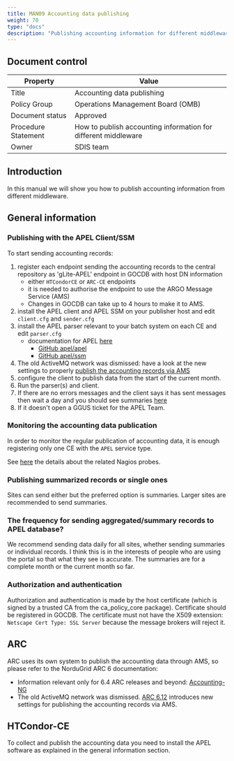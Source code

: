 ```yaml
---
title: MAN09 Accounting data publishing
weight: 70
type: "docs"
description: "Publishing accounting information for different middleware."
---
```


## Document control

| Property            | Value                                                          |
| ------------------- | -------------------------------------------------------------- |
| Title               | Accounting data publishing                                     |
| Policy Group        | Operations Management Board (OMB)                              |
| Document status     | Approved                                                       |
| Procedure Statement | How to publish accounting information for different middleware |
| Owner               | SDIS team                                                      |

## Introduction

In this manual we will show you how to publish accounting information from
different middleware.

## General information

### Publishing with the APEL Client/SSM

To start sending accounting records:

1. register each endpoint sending the accounting records to the central
   repository as 'gLite-APEL' endpoint in GOCDB with host DN information
   - either `HTCondorCE` or `ARC-CE` endpoints
   - it is needed to authorise the endpoint to use the ARGO Message Service
     (AMS)
   - Changes in GOCDB can take up to 4 hours to make it to AMS.
2. install the APEL client and APEL SSM on your publisher host and edit
   `client.cfg` and `sender.cfg`
3. install the APEL parser relevant to your batch system on each CE and edit
   `parser.cfg`
   - documentation for APEL
     [here](https://twiki.cern.ch/twiki/bin/view/EMI/EMI3APELClient)
     - [GitHub apel/apel](https://github.com/apel/apel)
     - [GitHub apel/ssm](https://github.com/apel/ssm)
4. The old ActiveMQ network was dismissed: have a look at the new settings to
   properly
   [publish the accounting records via AMS](https://github.com/apel/ssm/blob/dev/migrating_to_ams.md)
5. configure the client to publish data from the start of the current month.
6. Run the parser(s) and client.
7. If there are no errors messages and the client says it has sent messages then
   wait a day and you should see summaries
   [here](http://goc-accounting.grid-support.ac.uk/apel/summaries2.html)
8. If it doesn't open a GGUS ticket for the APEL Team.

### Monitoring the accounting data publication

In order to monitor the regular publication of accounting data, it is enough
registering only one CE with the `APEL` service type.

See [here](https://wiki.egi.eu/wiki/APEL/Tests) the details about the related
Nagios probes.

### Publishing summarized records or single ones

Sites can send either but the preferred option is summaries. Larger sites are
recommended to send summaries.

### The frequency for sending aggregated/summary records to APEL database?

We recommend sending data daily for all sites, whether sending summaries or
individual records. I think this is in the interests of people who are using the
portal so that what they see is accurate. The summaries are for a complete month
or the current month so far.

### Authorization and authentication

Authorization and authentication is made by the host certificate (which is
signed by a trusted CA from the ca_policy_core package). Certificate should be
registered in GOCDB. The certificate must not have the X509 extension:
`Netscape Cert Type: SSL Server` because the message brokers will reject it.

## ARC

ARC uses its own system to publish the accounting data through AMS, so please
refer to the NorduGrid ARC 6 documentation:

- Information relevant only for 6.4 ARC releases and beyond:
  [Accounting-NG](http://www.nordugrid.org/documents/arc6/tech/accounting/accounting-ng.html#accounting-ng-tech)
- The old ActiveMQ network was dismissed.
  [ARC 6.12](https://www.nordugrid.org/arc/releases/6.12/release_notes_6.12.html)
  introduces new settings for publishing the accounting records via AMS.

## HTCondor-CE

To collect and publish the accounting data you need to install the APEL software
as explained in the general information section.
